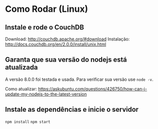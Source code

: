 # Como Rodar (Linux)

## Instale e rode o CouchDB

Download: http://couchdb.apache.org/#download
Instalação: http://docs.couchdb.org/en/2.0.0/install/unix.html

## Garanta que sua versão do nodejs está atualizada

A versão 8.0.0 foi testada e usada.
Para verificar sua versão use `node -v`.

Como atualizar: https://askubuntu.com/questions/426750/how-can-i-update-my-nodejs-to-the-latest-version


## Instale as dependências e inicie o servidor

`npm install`
`npm start`

